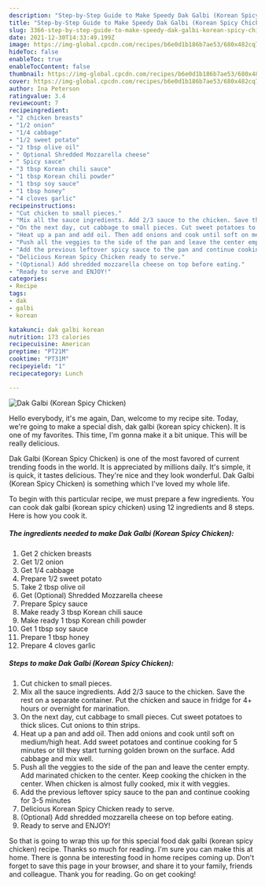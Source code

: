 ```yaml
---
description: "Step-by-Step Guide to Make Speedy Dak Galbi (Korean Spicy Chicken)"
title: "Step-by-Step Guide to Make Speedy Dak Galbi (Korean Spicy Chicken)"
slug: 3366-step-by-step-guide-to-make-speedy-dak-galbi-korean-spicy-chicken
date: 2021-12-30T14:33:49.199Z
image: https://img-global.cpcdn.com/recipes/b6e0d1b186b7ae53/680x482cq70/dak-galbi-korean-spicy-chicken-recipe-main-photo.jpg
hideToc: false
enableToc: true
enableTocContent: false
thumbnail: https://img-global.cpcdn.com/recipes/b6e0d1b186b7ae53/680x482cq70/dak-galbi-korean-spicy-chicken-recipe-main-photo.jpg
cover: https://img-global.cpcdn.com/recipes/b6e0d1b186b7ae53/680x482cq70/dak-galbi-korean-spicy-chicken-recipe-main-photo.jpg
author: Ina Peterson
ratingvalue: 3.4
reviewcount: 7
recipeingredient:
- "2 chicken breasts"
- "1/2 onion"
- "1/4 cabbage"
- "1/2 sweet potato"
- "2 tbsp olive oil"
- " Optional Shredded Mozzarella cheese"
- " Spicy sauce"
- "3 tbsp Korean chili sauce"
- "1 tbsp Korean chili powder"
- "1 tbsp soy sauce"
- "1 tbsp honey"
- "4 cloves garlic"
recipeinstructions:
- "Cut chicken to small pieces."
- "Mix all the sauce ingredients. Add 2/3 sauce to the chicken. Save the rest on a separate container. Put the chicken and sauce in fridge for 4+ hours or overnight for marination."
- "On the next day, cut cabbage to small pieces. Cut sweet potatoes to thick slices. Cut onions to thin strips."
- "Heat up a pan and add oil. Then add onions and cook until soft on medium/high heat. Add sweet potatoes and continue cooking for 5 minutes or till they start turning golden brown on the surface. Add cabbage and mix well."
- "Push all the veggies to the side of the pan and leave the center empty. Add marinated chicken to the center. Keep cooking the chicken in the center. When chicken is almost fully cooked, mix it with veggies."
- "Add the previous leftover spicy sauce to the pan and continue cooking for 3-5 minutes"
- "Delicious Korean Spicy Chicken ready to serve."
- "(Optional) Add shredded mozzarella cheese on top before eating."
- "Ready to serve and ENJOY!"
categories:
- Recipe
tags:
- dak
- galbi
- korean

katakunci: dak galbi korean 
nutrition: 173 calories
recipecuisine: American
preptime: "PT21M"
cooktime: "PT31M"
recipeyield: "1"
recipecategory: Lunch

---
```



![Dak Galbi (Korean Spicy Chicken)](https://img-global.cpcdn.com/recipes/b6e0d1b186b7ae53/680x482cq70/dak-galbi-korean-spicy-chicken-recipe-main-photo.jpg)

Hello everybody, it's me again, Dan, welcome to my recipe site. Today, we're going to make a special dish, dak galbi (korean spicy chicken). It is one of my favorites. This time, I'm gonna make it a bit unique. This will be really delicious.



Dak Galbi (Korean Spicy Chicken) is one of the most favored of current trending foods in the world. It is appreciated by millions daily. It's simple, it is quick, it tastes delicious. They're nice and they look wonderful. Dak Galbi (Korean Spicy Chicken) is something which I've loved my whole life.


To begin with this particular recipe, we must prepare a few ingredients. You can cook dak galbi (korean spicy chicken) using 12 ingredients and 8 steps. Here is how you cook it.

<!--inarticleads1-->

##### The ingredients needed to make Dak Galbi (Korean Spicy Chicken):

1. Get 2 chicken breasts
1. Get 1/2 onion
1. Get 1/4 cabbage
1. Prepare 1/2 sweet potato
1. Take 2 tbsp olive oil
1. Get  (Optional) Shredded Mozzarella cheese
1. Prepare  Spicy sauce
1. Make ready 3 tbsp Korean chili sauce
1. Make ready 1 tbsp Korean chili powder
1. Get 1 tbsp soy sauce
1. Prepare 1 tbsp honey
1. Prepare 4 cloves garlic




<!--inarticleads2-->

##### Steps to make Dak Galbi (Korean Spicy Chicken):

1. Cut chicken to small pieces.
1. Mix all the sauce ingredients. Add 2/3 sauce to the chicken. Save the rest on a separate container. Put the chicken and sauce in fridge for 4+ hours or overnight for marination.
1. On the next day, cut cabbage to small pieces. Cut sweet potatoes to thick slices. Cut onions to thin strips.
1. Heat up a pan and add oil. Then add onions and cook until soft on medium/high heat. Add sweet potatoes and continue cooking for 5 minutes or till they start turning golden brown on the surface. Add cabbage and mix well.
1. Push all the veggies to the side of the pan and leave the center empty. Add marinated chicken to the center. Keep cooking the chicken in the center. When chicken is almost fully cooked, mix it with veggies.
1. Add the previous leftover spicy sauce to the pan and continue cooking for 3-5 minutes
1. Delicious Korean Spicy Chicken ready to serve.
1. (Optional) Add shredded mozzarella cheese on top before eating.
1. Ready to serve and ENJOY!



So that is going to wrap this up for this special food dak galbi (korean spicy chicken) recipe. Thanks so much for reading. I'm sure you can make this at home. There is gonna be interesting food in home recipes coming up. Don't forget to save this page in your browser, and share it to your family, friends and colleague. Thank you for reading. Go on get cooking!
